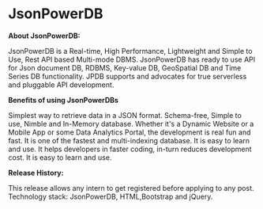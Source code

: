 # JsonPowerDB

**About JsonPowerDB:**


 JsonPowerDB is a Real-time, High Performance, Lightweight and Simple to Use, Rest API based Multi-mode DBMS.
    JsonPowerDB has ready to use API for Json document DB, RDBMS, Key-value DB, GeoSpatial DB and Time Series DB functionality. JPDB supports and advocates for true serverless and pluggable API development.


   

**Benefits of using JsonPowerDBs**

  Simplest way to retrieve data in a JSON format.
  Schema-free, Simple to use, Nimble and In-Memory database.
  Whether it's a Dynamic Website or a Mobile App or some Data Analytics Portal, the development is real fun and fast. 
  It is one of the fastest and multi-indexing database.
  It is easy to learn and use.
  It helps developers in faster coding, in-turn reduces development cost.
  It is easy to learn and use.

    
**Release History:**

  This release allows any intern to get registered before applying to any post.
  Technology stack: JsonPowerDB, HTML,Bootstrap and jQuery.
